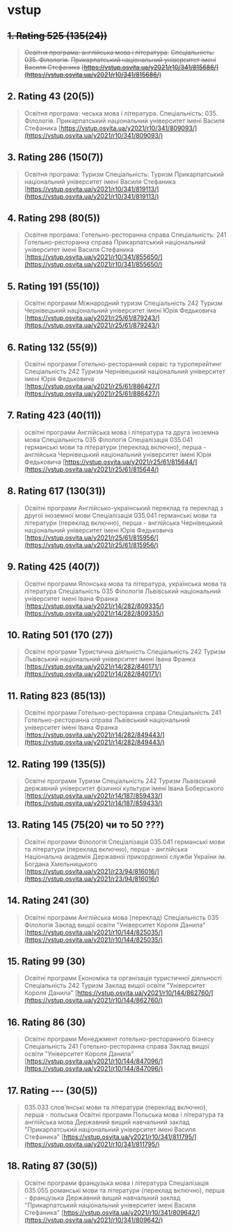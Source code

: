 # vstup
## ~~1. Rating 525 (135(24))~~
>~~Освітня програма: англійська мова і література.~~
>~~Спеціальність: 035. Філологія.~~
>~~Прикарпатський національний університет імені Василя Стефаника~~
>~~[https://vstup.osvita.ua/y2021/r10/341/815686/](https://vstup.osvita.ua/y2021/r10/341/815686/)~~

## 2. Rating 43 (20(5))
>Освітня програма: чеська мова і література.
>Спеціальність: 035. Філологія.
>Прикарпатський національний університет імені Василя Стефаника
>[https://vstup.osvita.ua/y2021/r10/341/809093/](https://vstup.osvita.ua/y2021/r10/341/809093/)

## 3. Rating 286 (150(7))
>Освітня програма: Туризм
>Спеціальність: Туризм
>Прикарпатський національний університет імені Василя Стефаника
>[https://vstup.osvita.ua/y2021/r10/341/819113/](https://vstup.osvita.ua/y2021/r10/341/819113/)

## 4. Rating 298 (80(5))
>Освітня програма: Готельно-ресторанна справа
>Спеціальність: 241 Готельно-ресторанна справа
>Прикарпатський національний університет імені Василя Стефаника
>[https://vstup.osvita.ua/y2021/r10/341/855650/](https://vstup.osvita.ua/y2021/r10/341/855650/)

## 5. Rating  191 (55(10))
>Освітні програми	Міжнародний туризм
>Спеціальність	242 Туризм
>Чернівецький національний університет імені Юрія Федьковича
>[https://vstup.osvita.ua/y2021/r25/61/879243/](https://vstup.osvita.ua/y2021/r25/61/879243/)

## 6. Rating   132 (55(9))
>Освітні програми	Готельно-ресторанний сервіс та туроперейтинг
>Спеціальність	242 Туризм
>Чернівецький національний університет імені Юрія Федьковича
>[https://vstup.osvita.ua/y2021/r25/61/886427/](https://vstup.osvita.ua/y2021/r25/61/886427/)

## 7. Rating   423 (40(11))
>освітні програми	Англійська мова і література та друга іноземна мова
>Спеціальність	035 Філологія Спеціалізація	035.041 германські мови та літератури (переклад включно), перша - англійська
>Чернівецький національний університет імені Юрія Федьковича
>[https://vstup.osvita.ua/y2021/r25/61/815644/](https://vstup.osvita.ua/y2021/r25/61/815644/)

## 8. Rating   617 (130(31))
>Освітні програми	Англійсько-український переклад та переклад з другої іноземної мови
>Спеціалізація	035.041 германські мови та літератури (переклад включно), перша - англійська
>Чернівецький національний університет імені Юрія Федьковича
>[https://vstup.osvita.ua/y2021/r25/61/815956/](https://vstup.osvita.ua/y2021/r25/61/815956/)

## 9. Rating  425 (40(7))
>Освітні програми	Японська мова та література, українська мова та література
>Спеціальність	035 Філологія
> Львівський національний університет імені Івана Франка
>[https://vstup.osvita.ua/y2021/r14/282/809335/](https://vstup.osvita.ua/y2021/r14/282/809335/)

## 10. Rating   501 (170 (27))
>Освітні програми	Туристична діяльність
>Спеціальність	242 Туризм
>Львівський національний університет імені Івана Франка
>[https://vstup.osvita.ua/y2021/r14/282/840171/](https://vstup.osvita.ua/y2021/r14/282/840171/)

## 11. Rating   823 (85(13))
>Освітні програми	Готельно-ресторанна справа
>Спеціальність	241 Готельно-ресторанна справа
>Львівський національний університет імені Івана Франка
>[https://vstup.osvita.ua/y2021/r14/282/849443/](https://vstup.osvita.ua/y2021/r14/282/849443/)

## 12. Rating  199 (135(5))
>Освітні програми	Туризм
>Спеціальність	242 Туризм
>Львівський державний університет фізичної культури імені Івана Боберського
>[https://vstup.osvita.ua/y2021/r14/187/859433/](https://vstup.osvita.ua/y2021/r14/187/859433/)

## 13. Rating   145 (75(20) чи то 50 ???)
>Освітні програми	Філологія
>Спеціалізація	035.041 германські мови та літератури (переклад включно), перша - англійська
>Національна академія Державної прикордонної служби України ім. Богдана Хмельницького
>[https://vstup.osvita.ua/y2021/r23/94/816016/](https://vstup.osvita.ua/y2021/r23/94/816016/)

## 14. Rating  241 (30)
>Освітні програми	Англійська мова (переклад)
>Спеціальність	035 Філологія
>Заклад вищої освіти "Університет Короля Данила"
>[https://vstup.osvita.ua/y2021/r10/144/825035/](https://vstup.osvita.ua/y2021/r10/144/825035/)

## 15. Rating   99 (30)
>Освітні програми	Економіка та організація туристичної діяльності
>Спеціальність	242 Туризм
>Заклад вищої освіти "Університет Короля Данила"
>[https://vstup.osvita.ua/y2021/r10/144/862760/](https://vstup.osvita.ua/y2021/r10/144/862760/)

## 16. Rating  86 (30)
>Освітні програми	Менеджмент готельно-ресторанного бізнесу
>Спеціальність	241 Готельно-ресторанна справа
>Заклад вищої освіти "Університет Короля Данила"
>[https://vstup.osvita.ua/y2021/r10/144/847096/](https://vstup.osvita.ua/y2021/r10/144/847096/)

## 17. Rating  --- (30(5))
>035.033 слов’янські мови та літератури (переклад включно), перша - польська
>Освітні програми	Польська мова і література та англійська мова
>Державний вищий навчальний заклад "Прикарпатський національний університет імені Василя Стефаника"
>[https://vstup.osvita.ua/y2021/r10/341/811795/](https://vstup.osvita.ua/y2021/r10/341/811795/)

## 18. Rating  87 (30(5))
>Освітні програми	французька мова і література
>Спеціалізація	035.055 романські мови та літератури (переклад включно), перша - французька
>Державний вищий навчальний заклад "Прикарпатський національний університет імені Василя Стефаника"
>[https://vstup.osvita.ua/y2021/r10/341/809642/](https://vstup.osvita.ua/y2021/r10/341/809642/)


